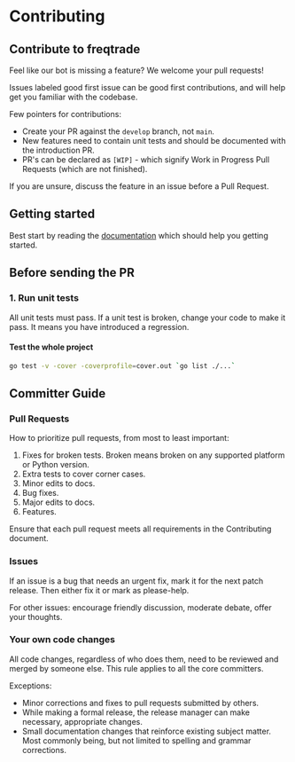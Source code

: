 # Contributing

## Contribute to freqtrade

Feel like our bot is missing a feature? We welcome your pull requests! 

Issues labeled good first issue can be good first contributions, and will help get you familiar with the codebase.

Few pointers for contributions:

- Create your PR against the `develop` branch, not `main`.
- New features need to contain unit tests and should be documented with the introduction PR.
- PR's can be declared as `[WIP]` - which signify Work in Progress Pull Requests (which are not finished).

If you are unsure, discuss the feature in an issue before a Pull Request.

## Getting started

Best start by reading the [documentation](https://www.freqtrade.io/) which should help you getting started.

## Before sending the PR

### 1. Run unit tests

All unit tests must pass. If a unit test is broken, change your code to 
make it pass. It means you have introduced a regression.

#### Test the whole project

```bash
go test -v -cover -coverprofile=cover.out `go list ./...`
```
## Committer Guide

### Pull Requests

How to prioritize pull requests, from most to least important:

1. Fixes for broken tests. Broken means broken on any supported platform or Python version.
1. Extra tests to cover corner cases.
1. Minor edits to docs.
1. Bug fixes.
1. Major edits to docs.
1. Features.

Ensure that each pull request meets all requirements in the Contributing document.

### Issues

If an issue is a bug that needs an urgent fix, mark it for the next patch release.
Then either fix it or mark as please-help.

For other issues: encourage friendly discussion, moderate debate, offer your thoughts.

### Your own code changes

All code changes, regardless of who does them, need to be reviewed and merged by someone else.
This rule applies to all the core committers.

Exceptions:

- Minor corrections and fixes to pull requests submitted by others.
- While making a formal release, the release manager can make necessary, appropriate changes.
- Small documentation changes that reinforce existing subject matter. Most commonly being, but not limited to spelling and grammar corrections.
